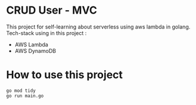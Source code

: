 # CRUD User - MVC

This project for self-learning about serverless using aws lambda in golang.  
Tech-stack using in this project :
- AWS Lambda
- AWS DynamoDB

# How to use this project
```
go mod tidy
go run main.go
```